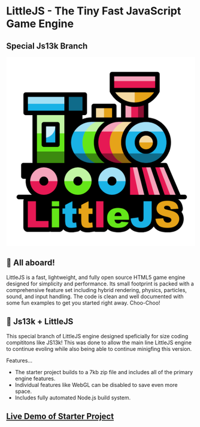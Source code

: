 # LittleJS - The Tiny Fast JavaScript Game Engine
## Special Js13k Branch

<div align="center">

![LittleJS Screenshot](examples/logo.png)

</div>

## 🚂 All aboard!

LittleJS is a fast, lightweight, and fully open source HTML5 game engine designed for simplicity and performance.
Its small footprint is packed with a comprehensive feature set including hybrid rendering, physics, particles, sound, and input handling.
The code is clean and well documented with some fun examples to get you started right away. Choo-Choo!

## 🙌 Js13k + LittleJS

This special branch of LittleJS engine designed speficially for size coding compititons like JS13k!
This was done to allow the main line LittleJS engine to continue evoling while also being able to continue minigfing this version.

Features...

- The starter project builds to a 7kb zip file and includes all of the primary engine features.
- Individual features like WebGL can be disabled to save even more space.
- Includes fully automated Node.js build system.

## [Live Demo of Starter Project](https://killedbyapixel.github.io/LittleJS/examples)
